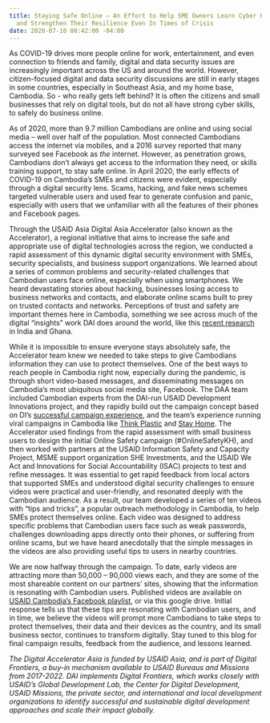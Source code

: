 ```yaml
---
title: Staying Safe Online – An Effort to Help SME Owners Learn Cyber Hygiene Skills
  and Strengthen Their Resilience Even In Times of Crisis
date: 2020-07-10 08:42:00 -04:00
---
```


As COVID-19 drives more people online for work, entertainment, and even connection to friends and family, digital and data security issues are increasingly important across the US and around the world. However, citizen-focused digital and data security discussions are still in early stages in some countries, especially in Southeast Asia, and my home base, Cambodia. So - who really gets left behind? It is often the citizens and small businesses that rely on digital tools, but do not all have strong cyber skills, to safely do business online.

<!--more-->

As of 2020, more than 9.7 million Cambodians are online and using social media – well over half of the population. Most connected Cambodians access the internet via mobiles, and a 2016 survey reported that many surveyed see Facebook as *the* internet. However, as penetration grows, Cambodians don’t always get access to the information they need, or skills training support, to stay safe online. In April 2020, the early effects of COVID-19 on Cambodia’s SMEs and citizens were evident, especially through a digital security lens. Scams, hacking, and fake news schemes targeted vulnerable users and used fear to generate confusion and panic, especially with users that we unfamiliar with all the features of their phones and Facebook pages.

Through the USAID Asia Digital Asia Accelerator (also known as the Accelerator), a regional initiative that aims to increase the safe and appropriate use of digital technologies across the region, we conducted a rapid assessment of this dynamic digital security environment with SMEs, security specialists, and business support organizations. We learned about a series of common problems and security-related challenges that Cambodian users face online, especially when using smartphones. We heard devastating stories about hacking, businesses losing access to business networks and contacts, and elaborate online scams built to prey on trusted contacts and networks. Perceptions of trust and safety are important themes here in Cambodia, something we see across much of the digital “insights” work DAI does around the world, like this [recent research](https://dai-global-digital.com/what-are-user-perceptions-of-internet-trust-and-privacy-in-india-and-ghana.html) in India and Ghana.

While it is impossible to ensure everyone stays absolutely safe, the Accelerator team knew we needed to take steps to give Cambodians information they can use to protect themselves. One of the best ways to reach people in Cambodia right now, especially during the pandemic, is through short video-based messages, and disseminating messages on Cambodia’s most ubiquitous social media site, Facebook. The DAA team included Cambodian experts from the DAI-run USAID Development Innovations project, and they rapidly build out the campaign concept based on DI’s [successful campaign experience](https://dai-global-digital.com/using-social-media-to-build-community-and-advance-your-projects-goals-tips-and-tricks-from-development-innovations.html), and the team’s experience running viral campaigns in Cambodia like [Think Plastic](https://www.facebook.com/ThinkPlasticNow/) and [Stay Home](https://www.facebook.com/stayhome11/). The Accelerator used findings from the rapid assessment with small business users to design the initial Online Safety campaign (#OnlineSafetyKH), and then worked with partners at the USAID Information Safety and Capacity Project, MSME support organization SHE Investments, and the USAID We Act and Innovations for Social Accountability (ISAC) projects to test and refine messages. It was essential to get rapid feedback from local actors that supported SMEs and understood digital security challenges to ensure videos were practical and user-friendly, and resonated deeply with the Cambodian audience. As a result, our team developed a series of ten videos with “tips and tricks”, a popular outreach methodology in Cambodia, to help SMEs protect themselves online. Each video was designed to address specific problems that Cambodian users face such as weak passwords, challenges downloading apps directly onto their phones, or suffering from online scams, but we have heard anecdotally that the simple messages in the videos are also providing useful tips to users in nearby countries.

We are now halfway through the campaign. To date, early videos are attracting more than 50,000 – 90,000 views each, and they are some of the most shareable content on our partners’ sites, showing that the information is resonating with Cambodian users. Published videos are available on [USAID Cambodia’s Facebook playlist](https://www.facebook.com/USAIDCambodia/playlist/1220181051657840/), or via this google drive. Initial response tells us that these tips are resonating with Cambodian users, and in time, we believe the videos will prompt more Cambodians to take steps to protect themselves, their data and their devices as the country, and its small business sector, continues to transform digitally. Stay tuned to this blog for final campaign results, feedback from the audience, and lessons learned.

*The Digital Accelerator Asia is funded by USAID Asia, and is part of Digital Frontiers, a buy-in mechanism available to USAID Bureaus and Missions from 2017-2022. DAI implements Digital Frontiers, which works closely with USAID’s Global Development Lab, the Center for Digital Development, USAID Missions, the private sector, and international and local development organizations to identify successful and sustainable digital development approaches and scale their impact globally.*
